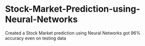 # Stock-Market-Prediction-using-Neural-Networks
Created a Stock Market prediction using Neural Networks got 96% accuracy even on testing data
